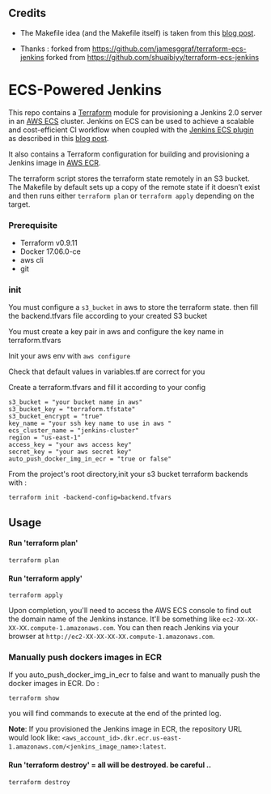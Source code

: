 
## Credits

* The Makefile idea (and the Makefile itself) is taken from this [blog post](http://karlcode.owtelse.com/blog/2015/09/01/working-with-terraform-remote-statefile/).

* Thanks : forked from https://github.com/jamesggraf/terraform-ecs-jenkins forked from https://github.com/shuaibiyy/terraform-ecs-jenkins


# ECS-Powered Jenkins

This repo contains a [Terraform](https://terraform.io/) module for provisioning a Jenkins 2.0 server in an [AWS ECS](https://aws.amazon.com/ecs/) cluster. Jenkins on ECS can be used to achieve a scalable and cost-efficient CI workflow when coupled with the [Jenkins ECS plugin](https://wiki.jenkins-ci.org/display/JENKINS/Amazon+EC2+Container+Service+Plugin) as described in this [blog post](https://shuaib.me/ecs-jenkins/).

It also contains a Terraform configuration for building and provisioning a Jenkins image in [AWS ECR](https://aws.amazon.com/ecr/).

The terraform script stores the terraform state remotely in an S3 bucket. The Makefile by default sets up a copy of the remote state if it doesn’t exist and then runs either `terraform plan` or `terraform apply` depending on the target.


### Prerequisite

*  Terraform v0.9.11
*  Docker 17.06.0-ce
*  aws cli
*  git


### init


 You must configure a `s3_bucket` in aws to store the terraform state. then fill the backend.tfvars file according to your created S3 bucket

 You must create a key pair in aws and configure the key name in terraform.tfvars 
  
 Init your aws env with `aws configure` 
 
 Check that default values in variables.tf are correct for you

 Create a terraform.tfvars and fill it according to your config
```
s3_bucket = "your bucket name in aws"
s3_bucket_key = "terraform.tfstate"
s3_bucket_encrypt = "true"
key_name = "your ssh key name to use in aws "
ecs_cluster_name = "jenkins-cluster"
region = "us-east-1"
access_key = "your aws access key"
secret_key = "your aws secret key"
auto_push_docker_img_in_ecr = "true or false"
```

From the project's root directory,init your s3 bucket terraform backends with :

`terraform init -backend-config=backend.tfvars`

## Usage

#### Run 'terraform plan'

    terraform plan

#### Run 'terraform apply'

    terraform apply
    
Upon completion, you'll need to access the AWS ECS console to find out the domain name of the Jenkins instance. It'll be something like `ec2-XX-XX-XX-XX.compute-1.amazonaws.com`. You can then reach Jenkins via your browser at `http://ec2-XX-XX-XX-XX.compute-1.amazonaws.com`.



### Manually push dockers images in ECR

If you auto_push_docker_img_in_ecr to false and want to manually push the docker images in ECR. Do : 

    terraform show
    
    
   you will find commands to execute at the end of the printed log.
   

__Note__: If you provisioned the Jenkins image in ECR, the repository URL would look like: `<aws_account_id>.dkr.ecr.us-east-1.amazonaws.com/<jenkins_image_name>:latest`.


#### Run 'terraform destroy' = all will be destroyed. be careful ..

    terraform destroy

